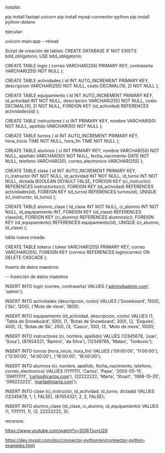 instalar:

pip install fastapi uvicorn
pip install mysql-connector-python
pip install python-dotenv

ejecutar:

uvicorn main:app --reload

Scirpt de creación de tablas:
CREATE DATABASE IF NOT EXISTS bdd_obligatorio;
USE bdd_obligatorio;

CREATE TABLE login (
correo VARCHAR(255) PRIMARY KEY,
contraseña VARCHAR(255) NOT NULL
);

CREATE TABLE actividades (
id INT AUTO_INCREMENT PRIMARY KEY,
descripcion VARCHAR(255) NOT NULL,
costo DECIMAL(10, 2) NOT NULL
);

CREATE TABLE equipamiento (
id INT AUTO_INCREMENT PRIMARY KEY,
id_actividad INT NOT NULL,
descripcion VARCHAR(255) NOT NULL,
costo DECIMAL(10, 2) NOT NULL,
FOREIGN KEY (id_actividad) REFERENCES actividades(id)
);

CREATE TABLE instructores (
ci INT PRIMARY KEY,
nombre VARCHAR(50) NOT NULL,
apellido VARCHAR(50) NOT NULL
);

CREATE TABLE turnos (
id INT AUTO_INCREMENT PRIMARY KEY,
hora_inicio TIME NOT NULL,
hora_fin TIME NOT NULL
);

CREATE TABLE alumnos (
ci INT PRIMARY KEY,
nombre VARCHAR(50) NOT NULL,
apellido VARCHAR(50) NOT NULL,
fecha_nacimiento DATE NOT NULL,
telefono VARCHAR(20),
correo_electronico VARCHAR(255)
);

CREATE TABLE clase (
id INT AUTO_INCREMENT PRIMARY KEY,
ci_instructor INT NOT NULL,
id_actividad INT NOT NULL,
id_turno INT NOT NULL,
dictada BOOLEAN DEFAULT FALSE,
FOREIGN KEY (ci_instructor) REFERENCES instructores(ci),
FOREIGN KEY (id_actividad) REFERENCES actividades(id),
FOREIGN KEY (id_turno) REFERENCES turnos(id),
UNIQUE (ci_instructor, id_turno)
);

CREATE TABLE alumno_clase (
id_clase INT NOT NULL,
ci_alumno INT NOT NULL,
id_equipamiento INT,
FOREIGN KEY (id_clase) REFERENCES clase(id),
FOREIGN KEY (ci_alumno) REFERENCES alumnos(ci),
FOREIGN KEY (id_equipamiento) REFERENCES equipamiento(id),
UNIQUE (ci_alumno, id_clase)
);


tabla nueva creada:

CREATE TABLE tokens (
token VARCHAR(255) PRIMARY KEY,
correo VARCHAR(255),
FOREIGN KEY (correo) REFERENCES login(correo) ON DELETE CASCADE
);


Inserts de datos maestros:

-- Inserción de datos maestros

INSERT INTO login (correo, contraseña) VALUES
('admin@admin.com', 'admin');

INSERT INTO actividades (descripcion, costo) VALUES
('Snowboard', 1500),
('Ski', 1200),
('Moto de nieve', 1800);

INSERT INTO equipamiento (id_actividad, descripcion, costo) VALUES
(1, 'Tabla de Snowboard', 500),
(1, 'Botas de Snowboard', 300),
(2, 'Esquíes', 400),
(2, 'Botas de Ski', 250),
(3, 'Casco', 100),
(3, 'Moto de nieve', 1000);

INSERT INTO instructores (ci, nombre, apellido) VALUES
(12345678, 'Juan', 'Sosa'),
(87654321, 'Ramiro', 'da Silva'),
(12348765, 'Mateo', 'Tonkovic');

INSERT INTO turnos (hora_inicio, hora_fin) VALUES
('09:00:00', '11:00:00'),
('12:00:00', '14:00:00'),
('16:00:00', '18:00:00');

INSERT INTO alumnos (ci, nombre, apellido, fecha_nacimiento, telefono, correo_electronico) VALUES
(11111111, 'Carlos', 'Pepe', '2000-05-15', '099111111', 'carlos@carlos.com'),
(22222222, 'Marta', 'Stuart', '1998-10-20', '099222222', 'marta@marta.com');

INSERT INTO clase (ci_instructor, id_actividad, id_turno, dictada) VALUES
(12345678, 1, 1, FALSE),
(87654321, 2, 2, FALSE);

INSERT INTO alumno_clase (id_clase, ci_alumno, id_equipamiento) VALUES
(1, 11111111, 1),
(2, 22222222, 3);

recursos:

https://www.youtube.com/watch?v=SORiTsvnU28

https://dev.mysql.com/doc/connector-python/en/connector-python-examples.html
